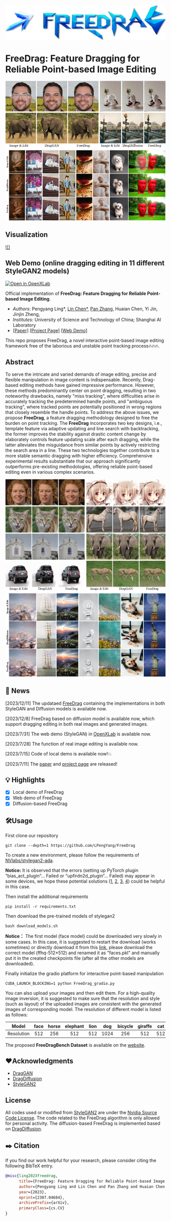 <p align="center">
  <img src="./resources/logo2.png">
</p>

# FreeDrag: Feature Dragging for Reliable Point-based Image Editing
<p align="center">
  <img src="./resources/Teaser.png">
  <img src="./resources/comparison_diffusion_2.png">
</p>

## Visualization 
[![]](https://user-images.githubusercontent.com/58554846/253733958-c97629a0-5928-476b-99f2-79d5f92762e7.mp4)


## Web Demo (online dragging editing in 11 different StyleGAN2 models)
[![Open in OpenXLab](https://cdn-static.openxlab.org.cn/app-center/openxlab_app.svg)](https://openxlab.org.cn/apps/detail/LPengYang/FreeDrag)

Official implementation of **FreeDrag: Feature Dragging for Reliable Point-based Image Editing**.
- *Authors*: Pengyang Ling*, [Lin Chen*](https://lin-chen.site), [Pan Zhang](https://panzhang0212.github.io/), Huaian Chen, Yi Jin, Jinjin Zheng,
- *Institutes*: University of Science and Technology of China; Shanghai AI Laboratory
- [[Paper]](https://arxiv.org/abs/2307.04684) [[Project Page]](https://lin-chen.site/projects/freedrag) [[Web Demo]](https://openxlab.org.cn/apps/detail/LPengYang/FreeDrag)

This repo proposes FreeDrag, a novel interactive point-based image editing framework free of the laborious and unstable point tracking process🔥🔥🔥.


## Abstract
To serve the intricate and varied demands of image editing, precise and flexible manipulation in image content is indispensable. Recently, Drag-based editing methods have gained impressive performance. However, these methods predominantly center on point dragging, resulting in two noteworthy drawbacks, namely "miss tracking", where difficulties arise in accurately tracking the predetermined handle points, and "ambiguous tracking", where tracked points are potentially positioned in wrong regions that closely resemble the handle points. To address the above issues, we propose **FreeDrag**, a feature dragging methodology designed to free the burden on point tracking. The **FreeDrag** incorporates two key designs, i.e., template feature via adaptive updating and line search with backtracking, the former improves the stability against drastic content change by elaborately controls feature updating scale after each dragging, while the latter alleviates the misguidance from similar points by actively restricting the search area in a line. These two technologies together contribute to a more stable semantic dragging with higher efficiency. Comprehensive experimental results substantiate that our approach significantly outperforms pre-existing methodologies, offering reliable point-based editing even in various complex scenarios.

<p align="center">
  <img src="./resources/comparison_gan.png">
  <img src="./resources/comparison_diffusion_1.png">
</p>

## 📜 News
[2023/12/11] The updataed [FreeDrag](https://arxiv.org/abs/2307.04684) containing the implementations in both StyleGAN and Diffusion models is available now.

[2023/12/8]  FreeDrag based on diffusion model is available now, which support dragging editing in both real images and generated images.

[2023/7/31] The web demo (StyleGAN) in [OpenXLab](https://openxlab.org.cn/apps/detail/LPengYang/FreeDrag) is available now.

[2023/7/28] The function of real image editing is available now.

[2023/7/15] Code of local demo is available now!💥

[2023/7/11] The [paper](https://arxiv.org/abs/2307.04684) and [project page](https://lin-chen.site/projects/freedrag) are released!

## 💡 Highlights
- [x] Local demo of FreeDrag
- [x] Web demo of FreeDrag
- [x] Diffusion-based FreeDrag

## 🛠️Usage

First clone our repository
```
git clone --depth=1 https://github.com/LPengYang/FreeDrag
```
To create a new environment, please follow the requirements of [NVlabs/stylegan2-ada](https://github.com/NVlabs/stylegan2-ada-pytorch#requirements). 

**Notice:** It is observed that the errors (setting up PyTorch plugin “bias_act_plugin“... Failed or “upfirdn2d_plugin“... Failed) may appear in some devices, we hope these potential solutions ([1](https://blog.csdn.net/qq_15969343/article/details/129190607), [2](https://github.com/NVlabs/stylegan2-ada-pytorch/issues/155), [3](https://github.com/NVlabs/stylegan3/issues/124), [4](https://github.com/XingangPan/DragGAN/issues/106)) could be helpful in this case.

Then install the additional requirements

```
pip install -r requirements.txt
```

Then download the pre-trained models of stylegan2
```
bash download_models.sh
```
**Notice：**  The first model (face model) could be downloaded very slowly in some cases. In this case, it is suggested to restart the download (works sometimes) or directly download it from this [link](https://catalog.ngc.nvidia.com/orgs/nvidia/teams/research/models/stylegan2/files), please download the correct model (ffhq-512×512) and renamed it as "faces.pkl" and manually put it in the created checkpoints file (after all the other models are downloaded).

Finally initialize the gradio platform for interactive point-based manipulation

```
CUDA_LAUNCH_BLOCKING=1 python FreeDrag_gradio.py
```
You can also upload your images and then edit them. For a high-quality image inversion, it is suggested to make sure that the resolution and style (such as layout) of the uploaded images are consistent with the generated images of corresponding model. The resolution of different model is listed as follows:

|Model|face|horse|elephant|lion|dog|bicycle|giraffe|cat|car|church|metface|
|:----:|:---:|:---:|:---:|:---:|:---:|:---:|:---:|:---:|:---:|:---:|:---:|
|Resolution|512|256|512|512|1024|256|512|512|512|256|1024|

The proposed **FreeDragBench Dataset** is available on the [website](https://drive.google.com/file/d/188CHb2oKVftpeVJtxqo-coz96z3KpFCm/view?usp=drive_link).

## ❤️Acknowledgments
- [DragGAN](https://github.com/XingangPan/DragGAN/)
- [DragDiffusion](https://yujun-shi.github.io/projects/dragdiffusion.html)
- [StyleGAN2](https://github.com/NVlabs/stylegan2-ada-pytorch)
  
## License
All codes used or modified from [StyleGAN2](https://github.com/NVlabs/stylegan2-ada-pytorch) are under the [Nvidia Source Code License](https://github.com/NVlabs/stylegan3/blob/main/LICENSE.txt). 
The code related to the FreeDrag algorithm is only allowed for personal activity. The diffusion-based FreeDrag is implemented based on [DragDiffusion](https://yujun-shi.github.io/projects/dragdiffusion.html).

## ✒️ Citation
If you find our work helpful for your research, please consider citing the following BibTeX entry.
```bibtex
@misc{ling2023freedrag,
      title={FreeDrag: Feature Dragging for Reliable Point-based Image Editing}, 
      author={Pengyang Ling and Lin Chen and Pan Zhang and Huaian Chen and Yi Jin and Jinjin Zheng},
      year={2023},
      eprint={2307.04684},
      archivePrefix={arXiv},
      primaryClass={cs.CV}
}
```
